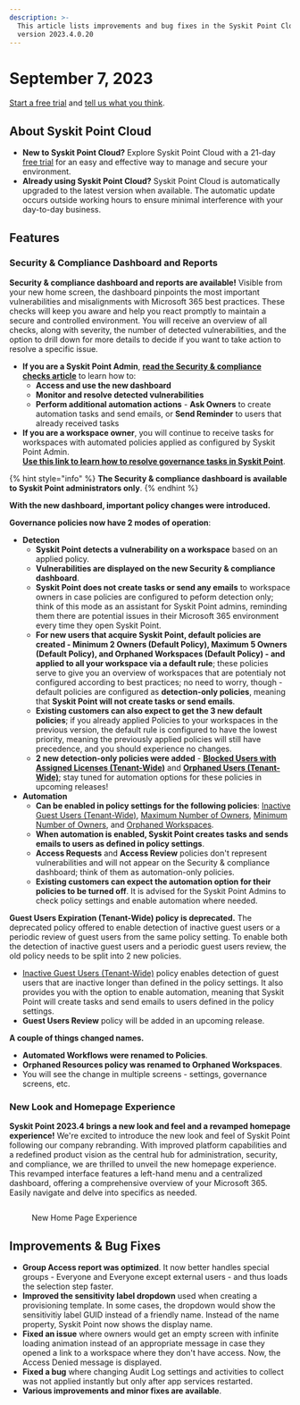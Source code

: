 ```yaml
---
description: >-
  This article lists improvements and bug fixes in the Syskit Point Cloud
  version 2023.4.0.20
---
```


# September 7, 2023

[Start a free trial](https://www.syskit.com/products/point/free-trial/) and [tell us what you think](https://www.syskit.com/company/contact-us/).

## About Syskit Point Cloud

* **New to Syskit Point Cloud?** Explore Syskit Point Cloud with a 21-day [free trial](https://www.syskit.com/products/point/free-trial/) for an easy and effective way to manage and secure your environment.
* **Already using Syskit Point Cloud?** Syskit Point Cloud is automatically upgraded to the latest version when available. The automatic update occurs outside working hours to ensure minimal interference with your day-to-day business.

## Features

### Security & Compliance Dashboard and Reports

**Security & compliance dashboard and reports are available!** Visible from your new home screen, the dashboard pinpoints the most important vulnerabilities and misalignments with Microsoft 365 best practices. These checks will keep you aware and help you react promptly to maintain a secure and controlled environment. You will receive an overview of all checks, along with severity, the number of detected vulnerabilities, and the option to drill down for more details to decide if you want to take action to resolve a specific issue.

* **If you are a Syskit Point Admin**, [**read the Security & compliance checks article**](../../governance-and-automation/security-compliance-checks/security-compliance-checks.md) to learn how to:
  * **Access and use the new dashboard**
  * **Monitor and resolve detected vulnerabilities**
  * **Perform additional automation actions** - **Ask Owners** to create automation tasks and send emails, or **Send Reminder** to users that already received tasks
* **If you are a workspace owner**, you will continue to receive tasks for workspaces with automated policies applied as configured by Syskit Point Admin. \
  [**Use this link to learn how to resolve governance tasks in Syskit Point**](../../point-collaborators/resolve-governance-tasks/my-tasks.md).

{% hint style="info" %}
**The Security & compliance dashboard is available to Syskit Point administrators only**.
{% endhint %}

**With the new dashboard, important policy changes were introduced.**

**Governance policies now have 2 modes of operation**:

* **Detection**
  * **Syskit Point detects a vulnerability on a workspace** based on an applied policy.
  * **Vulnerabilities are displayed on the new Security & compliance dashboard**.
  * **Syskit Point does not create tasks or send any emails** to workspace owners in case policies are configured to peform detection only; think of this mode as an assistant for Syskit Point admins, reminding them there are potential issues in their Microsoft 365 environment every time they open Syskit Point.
  * **For new users that acquire Syskit Point, default policies are created - Minimum 2 Owners (Default Policy), Maximum 5 Owners (Default Policy), and Orphaned Workspaces (Default Policy) - and applied to all your workspace via a default rule**; these policies serve to give you an overview of workspaces that are potentialy not configured according to best practices; no need to worry, though - default policies are configured as **detection-only policies**, meaning that **Syskit Point will not create tasks or send emails**.
  * **Existing customers can also expect to get the 3 new default policies**; if you already applied Policies to your workspaces in the previous version, the default rule is configured to have the lowest priority, meaning the previously applied policies will still have precedence, and you should experience no changes.
  * **2 new detection-only policies were added** - [**Blocked Users with Assigned Licenses (Tenant-Wide)**](../../governance-and-automation/security-compliance-checks/blocked-users-assigned-license.md) and [**Orphaned Users (Tenant-Wide)**](../../governance-and-automation/security-compliance-checks/orphaned-users.md); stay tuned for automation options for these policies in upcoming releases!
* **Automation**
  * **Can be enabled in policy settings for the following policies**: [Inactive Guest Users (Tenant-Wide)](../../governance-and-automation/security-compliance-checks/inactive-guest-users.md), [Maximum Number of Owners](../../governance-and-automation/security-compliance-checks/workspaces-too-many-owners.md), [Minimum Number of Owners](../../governance-and-automation/security-compliance-checks/workspaces-not-enough-owners.md), and [Orphaned Workspaces](../../governance-and-automation/security-compliance-checks/orphaned-workspaces.md).
  * **When automation is enabled, Syskit Point creates tasks and sends emails to users as defined in policy settings**.
  * **Access Requests** and **Access Review** policies don't represent vulnerabilities and will not appear on the Security & compliance dashboard; think of them as automation-only policies.
  * **Existing customers can expect the automation option for their policies to be turned off**. It is advised for the Syskit Point Admins to check policy settings and enable automation where needed.

**Guest Users Expiration (Tenant-Wide) policy is deprecated.** The deprecated policy offered to enable detection of inactive guest users or a periodic review of guest users from the same policy setting. To enable both the detection of inactive guest users and a periodic guest users review, the old policy needs to be split into 2 new policies.

* [Inactive Guest Users (Tenant-Wide)](../../governance-and-automation/security-compliance-checks/inactive-guest-users.md) policy enables detection of guest users that are inactive longer than defined in the policy settings. It also provides you with the option to enable automation, meaning that Syskit Point will create tasks and send emails to users defined in the policy settings.
* **Guest Users Review** policy will be added in an upcoming release.

**A couple of things changed names.**

* **Automated Workflows were renamed to Policies**.
* **Orphaned Resources policy was renamed to Orphaned Workspaces**.&#x20;
* You will see the change in multiple screens - settings, governance screens, etc.

### New Look and Homepage Experience

**Syskit Point 2023.4 brings a new look and feel and a revamped homepage experience!** We're excited to introduce the new look and feel of Syskit Point following our company rebranding. With improved platform capabilities and a redefined product vision as the central hub for administration, security, and compliance, we are thrilled to unveil the new homepage experience. This revamped interface features a left-hand menu and a centralized dashboard, offering a comprehensive overview of your Microsoft 365. Easily navigate and delve into specifics as needed.

<figure><img src="../../.gitbook/assets/newHomepagev2.gif" alt=""><figcaption><p>New Home Page Experience</p></figcaption></figure>

## Improvements & Bug Fixes

* **Group Access report was optimized**. It now better handles special groups - Everyone and Everyone except external users - and thus loads the selection step faster.
* **Improved the sensitivity label dropdown** used when creating a provisioning template. In some cases, the dropdown would show the sensitivitiy label GUID instead of a friendly name. Instead of the name property, Syskit Point now shows the display name.
* **Fixed an issue** where owners would get an empty screen with infinite loading animation instead of an appropriate message in case they opened a link to a workspace where they don't have access. Now, the Access Denied message is displayed.
* **Fixed a bug** where changing Audit Log settings and activities to collect was not applied instantly but only after app services restarted.
* **Various improvements and minor fixes are available**.
